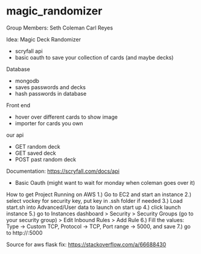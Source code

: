 # magic_randomizer

Group Members:
Seth Coleman
Carl Reyes

Idea: Magic Deck Randomizer

- scryfall api
- basic oauth to save your collection of cards (and maybe decks)

Database
- mongodb
- saves passwords and decks
- hash passwords in database

Front end
- hover over different cards to show image
- importer for cards you own

our api
- GET random deck
- GET saved deck
- POST past random deck

Documentation:
https://scryfall.com/docs/api

- Basic Oauth (might want to wait for monday when coleman goes over it)

How to get Project Running on AWS
1.) Go to EC2 and start an instance
2.) select vockey for security key, put key in .ssh folder if needed
3.) Load start.sh into Advanced/User data to launch on start up
4.) click launch instance
5.) go to Instances dashboard > Security > Security Groups (go to your security group) > Edit Inbound Rules > Add Rule
6.) Fill the values: Type -> Custom TCP, Protocol -> TCP, Port range -> 5000, and save
7.) go to http://<PUBLIC IPV4 ADDRESS>:5000

Source for aws flask fix: https://stackoverflow.com/a/66688430

